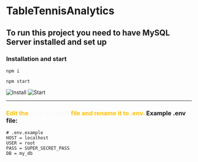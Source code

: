 # TableTennisAnalytics

## To run this project you need to have MySQL Server installed and set up


### Installation and start
```
npm i
```
```
npm start
```
![Install](https://i.imgur.com/Sk6S6wl.gif)
![Start](https://i.imgur.com/nyM2Jhg.gif)

---

### <span style="color: #ffc107">Edit the <b style="color: #f8f9fa">.env.example</b> file and rename it to .env.</span> Example .env file:

```Shell
# .env.example
HOST = localhost
USER = root
PASS = SUPER_SECRET_PASS
DB = my_db
```